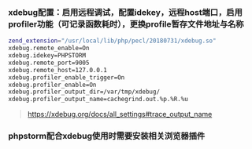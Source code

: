### xdebug配置：启用远程调试，配置idekey，远程host端口，启用profiler功能（可记录函数耗时），更换profile暂存文件地址与名称

```bash
zend_extension="/usr/local/lib/php/pecl/20180731/xdebug.so"
xdebug.remote_enable=On
xdebug.idekey=PHPSTORM
xdebug.remote_port=9005
xdebug.remote_host=127.0.0.1
xdebug.profiler_enable_trigger=On
xdebug.profiler_enable=On
xdebug.profiler_output_dir=/var/tmp/xdebug/
xdebug.profiler_output_name=cachegrind.out.%p.%R.%u
```

> https://xdebug.org/docs/all_settings#trace_output_name

### phpstorm配合xdebug使用时需要安装相关浏览器插件

